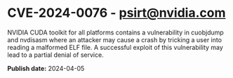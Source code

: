 # CVE-2024-0076 - psirt@nvidia.com


NVIDIA CUDA toolkit for all platforms contains a vulnerability in cuobjdump and nvdisasm where an attacker may cause a crash by tricking a user into reading a malformed ELF file. A successful exploit of this vulnerability may lead to a partial denial of service.



**Publish date:** 2024-04-05
